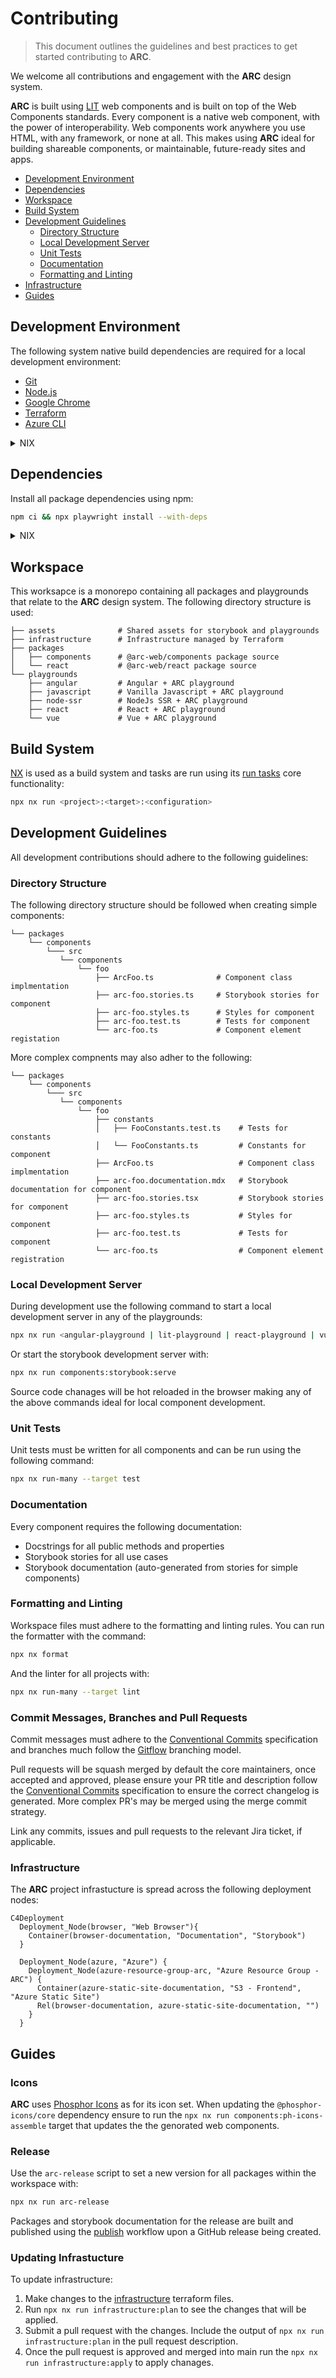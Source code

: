 # Contributing

> This document outlines the guidelines and best practices to get started contributing to **ARC**.

We welcome all contributions and engagement with the **ARC** design system.

**ARC** is built using [LIT](https://lit.dev/) web components and is built on top of the Web Components standards. Every component is a native web component, with the power of interoperability. Web components work anywhere you use HTML, with any framework, or none at all. This makes using **ARC** ideal for building shareable components, or maintainable, future-ready sites and apps.

- [Development Environment](#development-environment)
- [Dependencies](#dependencies)
- [Workspace](#workspace)
- [Build System](#build-system)
- [Development Guidelines](#development-guidelines)
  - [Directory Structure](#directory-structure)
  - [Local Development Server](#local-development-server)
  - [Unit Tests](#unit-tests)
  - [Documentation](#documentation)
  - [Formatting and Linting](#formatting-and-linting)
- [Infrastructure](#infrastructure)
- [Guides](#guides)

## Development Environment

The following system native build dependencies are required for a local development environment:

- [Git](https://git-scm.com/)
- [Node.js](https://nodejs.org/en/)
- [Google Chrome](https://www.google.com/chrome/)
- [Terraform](https://www.terraform.io/)
- [Azure CLI](https://learn.microsoft.com/en-us/cli/azure/)

<details>
  <summary>NIX</summary>

If you are using [NIX](https://nixos.org/) switch to the the provided development shell with:

```sh
nix develop
```

</details>

## Dependencies

Install all package dependencies using npm:

```sh
npm ci && npx playwright install --with-deps
```

<details>
  <summary>NIX</summary>

If you are using [NIX](https://nixos.org/) use the `clean-install` deerivation:

```sh
nix run .#utils.[host platform].clean-install
```

</details>

## Workspace

This worksapce is a monorepo containing all packages and playgrounds that relate to the **ARC** design system. The following directory structure is used:

```
├── assets              # Shared assets for storybook and playgrounds
├── infrastructure      # Infrastructure managed by Terraform
├── packages
│   ├── components      # @arc-web/components package source
│   └── react           # @arc-web/react package source
└── playgrounds
    ├── angular         # Angular + ARC playground
    ├── javascript      # Vanilla Javascript + ARC playground
    ├── node-ssr        # NodeJs SSR + ARC playground
    ├── react           # React + ARC playground
    └── vue             # Vue + ARC playground
```

## Build System

[NX](https://nx.dev/) is used as a build system and tasks are run using its [run tasks](https://nx.dev/core-features/run-tasks) core functionality:

```sh
npx nx run <project>:<target>:<configuration>
```

## Development Guidelines

All development contributions should adhere to the following guidelines:

### Directory Structure

The following directory structure should be followed when creating simple components:

```
└── packages
    └── components
        └─── src
           └── components
               └── foo
                   ├── ArcFoo.ts              # Component class implmentation
                   ├── arc-foo.stories.ts     # Storybook stories for component
                   ├── arc-foo.styles.ts      # Styles for component
                   ├── arc-foo.test.ts        # Tests for component
                   └── arc-foo.ts             # Component element registation
```

More complex compnents may also adher to the following:

```
└── packages
    └── components
        └─── src
           └── components
               └── foo
                   ├── constants
                   │   ├── FooConstants.test.ts    # Tests for constants
                   │   └── FooConstants.ts         # Constants for component
                   ├── ArcFoo.ts                   # Component class implmentation
                   ├── arc-foo.documentation.mdx   # Storybook documentation for component
                   ├── arc-foo.stories.tsx         # Storybook stories for component
                   ├── arc-foo.styles.ts           # Styles for component
                   ├── arc-foo.test.ts             # Tests for component
                   └── arc-foo.ts                  # Component element registration
```

### Local Development Server

During development use the following command to start a local development server in any of the playgrounds:

```sh
npx nx run <angular-playground | lit-playground | react-playground | vue-playground | vanilla-playground | node-playground>:serve
```

Or start the storybook development server with:

```sh
npx nx run components:storybook:serve
```

Source code chanages will be hot reloaded in the browser making any of the above commands ideal for local component development.

### Unit Tests

Unit tests must be written for all components and can be run using the following command:

```sh
npx nx run-many --target test
```

### Documentation

Every component requires the following documentation:

- Docstrings for all public methods and properties
- Storybook stories for all use cases
- Storybook documentation (auto-generated from stories for simple components)

### Formatting and Linting

Workspace files must adhere to the formatting and linting rules. You can run the formatter with the command:

```sh
npx nx format
```

And the linter for all projects with:

```sh
npx nx run-many --target lint
```

### Commit Messages, Branches and Pull Requests

Commit messages must adhere to the [Conventional Commits](https://www.conventionalcommits.org/en/v1.0.0/) specification and branches much follow the [Gitflow](https://www.atlassian.com/git/tutorials/comparing-workflows/gitflow-workflow) branching model.

Pull requests will be squash merged by default the core maintainers, once accepted and approved, please ensure your PR title and description follow the [Conventional Commits](https://www.conventionalcommits.org/en/v1.0.0/) specification to ensure the correct changelog is generated. More complex PR's may be merged using the merge commit strategy.

Link any commits, issues and pull requests to the relevant Jira ticket, if applicable.

### Infrastructure

The **ARC** project infrastucture is spread across the following deployment nodes:

```mermaid
C4Deployment
  Deployment_Node(browser, "Web Browser"){
    Container(browser-documentation, "Documentation", "Storybook")
  }

  Deployment_Node(azure, "Azure") {
    Deployment_Node(azure-resource-group-arc, "Azure Resource Group - ARC") {
      Container(azure-static-site-documentation, "S3 - Frontend", "Azure Static Site")
      Rel(browser-documentation, azure-static-site-documentation, "")
    }
  }
```

## Guides

### Icons

**ARC** uses [Phosphor Icons](https://phosphoricons.com/) as for its icon set. When updating the `@phosphor-icons/core` dependency ensure to run the `npx nx run components:ph-icons-assemble` target that updates the the genorated web components.

### Release

Use the `arc-release` script to set a new version for all packages within the workspace with:

```sh
npx nx run arc-release
```

Packages and storybook documentation for the release are built and published using the [publish](./.github/workflows/publish.yml) workflow upon a GitHub release being created.

### Updating Infrastucture

To update infrastructure:

1. Make changes to the [infrastructure](./infrastructure) terraform files.
2. Run `npx nx run infrastructure:plan` to see the changes that will be applied.
3. Submit a pull request with the changes. Include the output of `npx nx run infrastructure:plan` in the pull request description.
4. Once the pull request is approved and merged into main run the `npx nx run infrastructure:apply` to apply chanages.
